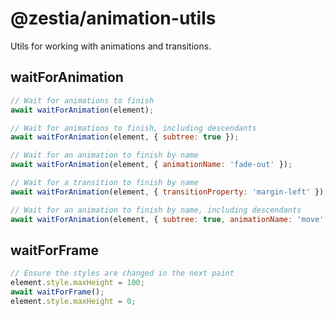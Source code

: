 # @zestia/animation-utils

Utils for working with animations and transitions.

## waitForAnimation

```javascript
// Wait for animations to finish
await waitForAnimation(element);

// Wait for animations to finish, including descendants
await waitForAnimation(element, { subtree: true });

// Wait for an animation to finish by name
await waitForAnimation(element, { animationName: 'fade-out' });

// Wait for a transition to finish by name
await waitForAnimation(element, { transitionProperty: 'margin-left' });

// Wait for an animation to finish by name, including descendants
await waitForAnimation(element, { subtree: true, animationName: 'move' });
```

## waitForFrame

```javascript
// Ensure the styles are changed in the next paint
element.style.maxHeight = 100;
await waitForFrame();
element.style.maxHeight = 0;
```
